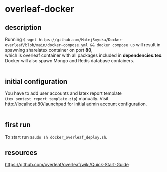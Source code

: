 # overleaf-docker
## description
Running `$ wget https://github.com/MatejSmycka/Docker-overleaf/blob/main/docker-compose.yml && docker compose up` will result in spawning sharelatex container on port **80**,<br> which is overleaf container with all packages included in **dependencies.tex**.<br>
Docker will also spawn Mongo and Redis database containers. <br><br>
## initial configuration
You have to add user accounts and latex report template (`tex_pentest_report_template.zip`) manually.
Visit http://localhost:80/launchpad for initial admin account configuration. 
<br><br>
## first run
To start run `$sudo sh docker_overleaf_deploy.sh`.
## resources
https://github.com/overleaf/overleaf/wiki/Quick-Start-Guide
